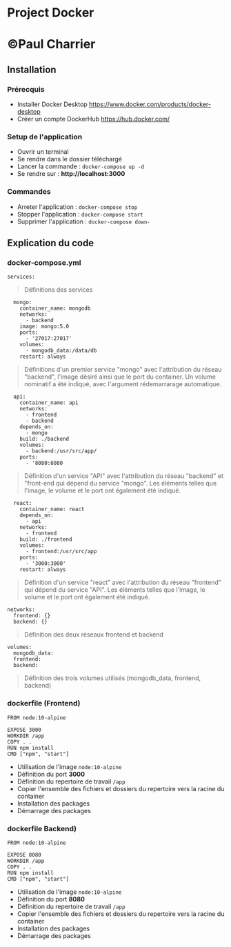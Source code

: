 # Project Docker


# ©Paul Charrier


## Installation

### Prérecquis

* Installer Docker Desktop https://www.docker.com/products/docker-desktop
* Créer un compte DockerHub https://hub.docker.com/

### Setup de l'application

* Ouvrir un terminal
* Se rendre dans le dossier téléchargé
* Lancer la commande : `docker-compose up -d`
* Se rendre sur : **http://localhost:3000**

### Commandes

* Arreter l'application : `docker-compose stop`
* Stopper l'application : `docker-compose start`
* Supprimer l'application : `docker-compose down-`



## Explication du code

### docker-compose.yml

```
services:
```
> Définitions des services 
```
  mongo:
    container_name: mongodb
    networks:
      - backend
    image: mongo:5.0
    ports:
      - '27017:27017'
    volumes:
      - mongodb_data:/data/db
    restart: always
```
> Définitions d'un premier service "mongo" avec l'attribution du réseau "backend", l'image désiré ainsi que le port du container.
Un volume nominatif a été indiqué, avec l'argument rédemarrarage automatique.

```
  api:
    container_name: api
    networks:
      - frontend
      - backend
    depends_on:
      - mongo
    build: ./backend
    volumes:
      - backend:/usr/src/app/
    ports:
      - '8080:8080
```
> Définition d'un service "API" avec l'attribution du réseau "backend" et "front-end qui dépend du service "mongo". Les éléments telles que l'image, le volume et le port ont également été indiqué.


```
  react:
    container_name: react
    depends_on:
      - api
    networks:
      - frontend
    build: ./frontend
    volumes:
      - frontend:/usr/src/app
    ports:
      - '3000:3000'
    restart: always
```

> Définition d'un service "react" avec l'attribution du réseau "frontend" qui dépend du service "API". Les éléments telles que l'image, le volume et le port ont également été indiqué.

```
networks:
  frontend: {}
  backend: {}
```
>Définition des deux réseaux frontend et backend
```
volumes:
  mongodb_data:
  frontend:
  backend:
```
>Définition des trois volumes utilisés (mongodb_data, frontend, backend)


### dockerfile (Frontend)
```
FROM node:10-alpine

EXPOSE 3000
WORKDIR /app
COPY . .
RUN npm install
CMD ["npm", "start"]
```
* Utilisation de l'image `node:10-alpine`
* Définition du port **3000**
* Définition du repertoire de travail `/app`
* Copier l'ensemble des fichiers et dossiers du repertoire vers la racine du container
* Installation des packages
* Démarrage des packages

### dockerfile Backend)
```
FROM node:10-alpine

EXPOSE 8080
WORKDIR /app
COPY . .
RUN npm install
CMD ["npm", "start"]
```
* Utilisation de l'image `node:10-alpine`
* Définition du port **8080**
* Définition du repertoire de travail `/app`
* Copier l'ensemble des fichiers et dossiers du repertoire vers la racine du container
* Installation des packages
* Démarrage des packages



